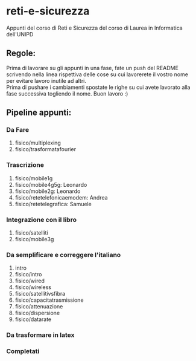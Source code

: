 # reti-e-sicurezza
Appunti del corso di Reti e Sicurezza del corso di Laurea in Informatica dell'UNIPD

## Regole:
Prima di lavorare su gli appunti in una fase, fate un push del README scrivendo nella linea rispettiva delle cose su cui lavorerete il vostro nome per evitare lavoro inutile ad altri.<br>
Prima di pushare i cambiamenti spostate le righe su cui avete lavorato alla fase successiva togliendo il nome. Buon lavoro :)
## Pipeline appunti:
### Da Fare
<ol>
    <li>fisico/multiplexing</li>
    <li>fisico/trasformatafourier</li>
</ol>

### Trascrizione
<ol>
    <li>fisico/mobile1g</l1>
    <li>fisico/mobile4g5g: Leonardo</li>
    <li>fisico/mobile2g: Leonardo</li>
    <li>fisico/retetelefonicaemodem: Andrea</li>
    <li>fisico/retetelegrafica: Samuele</li>
    
</ol>

### Integrazione con il libro
<ol>
	<li>fisico/satelliti</li>
	<li>fisico/mobile3g</li>
</ol>

### Da semplificare e correggere l'italiano
<ol>
	<li>intro</li>
	<li>fisico/intro</li>
	<li>fisico/wired</li>
	<li>fisico/wireless</li>
	<li>fisico/satellitivsfibra</li>
   	<li>fisico/capacitatrasmissione</li>
   	<li>fisico/attenuazione</li>
   	<li>fisico/dispersione</li>
	<li>fisico/datarate</li>
</ol>

### Da trasformare in latex
<ol>
</ol>

### Completati
<ol>
</ol>
